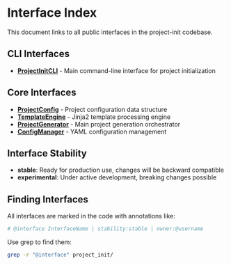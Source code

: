 # Interface Index

This document links to all public interfaces in the project-init codebase.

## CLI Interfaces

- [**ProjectInitCLI**](docs/interfaces/ProjectInitCLI.md) - Main command-line interface for project initialization

## Core Interfaces

- [**ProjectConfig**](docs/interfaces/ProjectConfig.md) - Project configuration data structure
- [**TemplateEngine**](docs/interfaces/TemplateEngine.md) - Jinja2 template processing engine
- [**ProjectGenerator**](docs/interfaces/ProjectGenerator.md) - Main project generation orchestrator
- [**ConfigManager**](docs/interfaces/ConfigManager.md) - YAML configuration management

## Interface Stability

- **stable**: Ready for production use, changes will be backward compatible
- **experimental**: Under active development, breaking changes possible

## Finding Interfaces

All interfaces are marked in the code with annotations like:

```python
# @interface InterfaceName | stability:stable | owner:@username
```

Use grep to find them:

```bash
grep -r "@interface" project_init/
```
